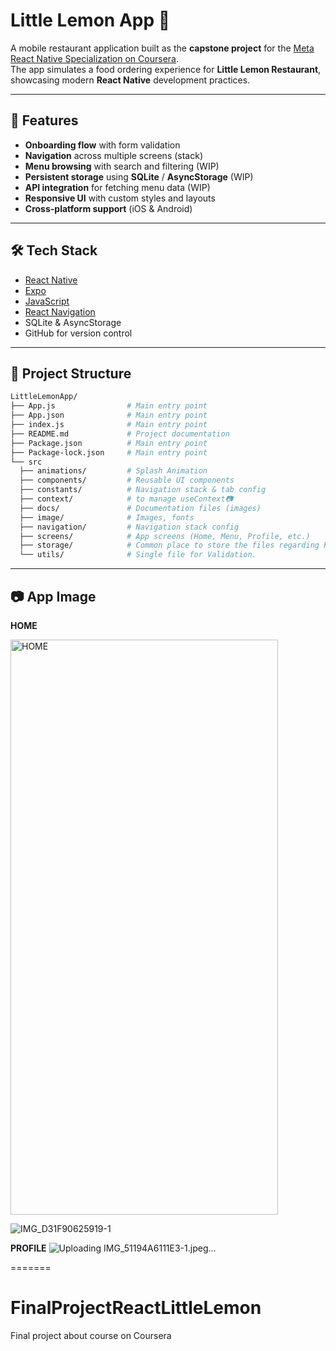 # Little Lemon App 🍋

A mobile restaurant application built as the **capstone project** for the [Meta React Native Specialization on Coursera](https://www.coursera.org/specializations/meta-react-native).  
The app simulates a food ordering experience for **Little Lemon Restaurant**, showcasing modern **React Native** development practices.

---

## 🚀 Features

- **Onboarding flow** with form validation  
- **Navigation** across multiple screens (stack)  
- **Menu browsing** with search and filtering  (WIP)
- **Persistent storage** using **SQLite** / **AsyncStorage**   (WIP)
- **API integration** for fetching menu data  (WIP)
- **Responsive UI** with custom styles and layouts  
- **Cross-platform support** (iOS & Android)

---

## 🛠️ Tech Stack

- [React Native](https://reactnative.dev/)  
- [Expo](https://expo.dev/)  
- [JavaScript](https://www.coursera.org/learn/programming-with-javascript)
- [React Navigation](https://reactnavigation.org/)  
- SQLite & AsyncStorage  
- GitHub for version control  

---

## 📂 Project Structure

```bash
LittleLemonApp/
├── App.js                # Main entry point
├── App.json              # Main entry point
├── index.js              # Main entry point
├── README.md             # Project documentation
├── Package.json          # Main entry point
├── Package-lock.json     # Main entry point
└── src
  ├── animations/         # Splash Animation    
  ├── components/         # Reusable UI components
  ├── constants/          # Navigation stack & tab config
  ├── context/            # to manage useContext📷
  ├── docs/               # Documentation files (images)
  ├── image/              # Images, fonts
  ├── navigation/         # Navigation stack config
  ├── screens/            # App screens (Home, Menu, Profile, etc.)
  ├── storage/            # Common place to store the files regarding React Native Storage
  └── utils/              # Single file for Validation.
```
---

##  📷 App Image

**HOME**

<img width="428" height="920" alt="HOME" src="https://github.com/user-attachments/assets/6e64ed68-e89d-4379-9af7-4df26c8cbe8f" />

![IMG_D31F90625919-1](https://github.com/user-attachments/assets/5f89f798-abd2-4d92-ac7a-8b787e6ff914)

**PROFILE**
![Uploading IMG_51194A6111E3-1.jpeg…]()


=======
# FinalProjectReactLittleLemon
Final project about course on Coursera

